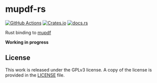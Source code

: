 # mupdf-rs

[![GitHub Actions](https://github.com/messense/mupdf-rs/workflows/CI/badge.svg)](https://github.com/messense/mupdf-rs/actions?query=workflow%3ACI)
[![Crates.io](https://img.shields.io/crates/v/mupdf.svg)](https://crates.io/crates/mupdf)
[![docs.rs](https://docs.rs/mupdf/badge.svg)](https://docs.rs/mupdf/)

Rust binding to [mupdf](https://github.com/ArtifexSoftware/mupdf)

**Working in progress**

## License

This work is released under the GPLv3 license. A copy of the license is provided in the [LICENSE](./LICENSE) file.
